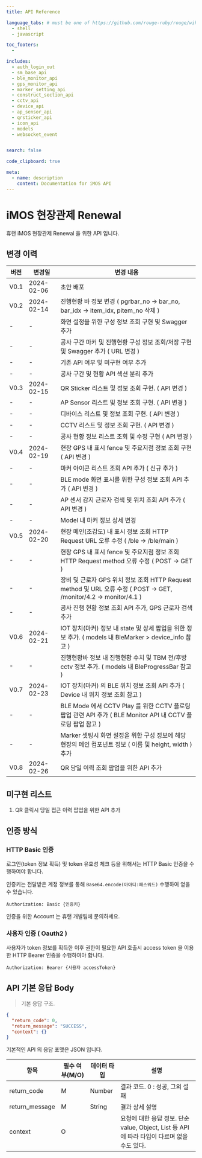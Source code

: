 ```yaml
---
title: API Reference

language_tabs: # must be one of https://github.com/rouge-ruby/rouge/wiki/List-of-supported-languages-and-lexers
  - shell
  - javascript

toc_footers:
  -   

includes:
  - auth_login_out
  - sm_base_api
  - ble_monitor_api
  - gps_monitor_api
  - marker_setting_api
  - construct_section_api
  - cctv_api
  - device_api
  - ap_sensor_api
  - qrsticker_api
  - icon_api
  - models
  - websocket_event 


search: false

code_clipboard: true

meta:
  - name: description
    content: Documentation for iMOS API
---
```


# iMOS 현장관제 Renewal

휴랜 iMOS 현장관제 Renewal 을 위한 API 입니다.

## 변경 이력

버전 | 변경일        | 변경 내용
--------- |------------|----------
V0.1 | 2024-02-06 | 초안 배포
V0.2 | 2024-02-14 | 진행현황 바 정보 변경 ( pgrbar_no -> bar_no, bar_idx -> item_idx, pitem_no 삭제 )
   - | -          | 화면 설정을 위한 구성 정보 조회 구현 및 Swagger 추가
   - | -          | 공사 구간 마커 및 진행현황 구성 정보 조회/저장 구현 및 Swagger 추가 ( URL 변경 )
   - | -          | 기존 API 여부 및 미구현 여부 추가
   - | -          | 공사 구간 및 현황 API 섹션 분리 추가
V0.3 | 2024-02-15 | QR Sticker 리스트 및 정보 조회 구현. ( API 변경 )
   - | -          | AP Sensor 리스트 및 정보 조회 구현. ( API 변경 )
   - | -          | 디바이스 리스트 및 정보 조회 구현. ( API 변경 )
   - | -          | CCTV 리스트 및 정보 조회 구현. ( API 변경 )
   - | -          | 공사 현황 정보 리스트 조회 및 수정 구현 ( API 변경 )
V0.4 | 2024-02-19 | 현장 GPS 내 표시 fence 및 주요지점 정보 조회 구현 ( API 변경 )
   - | -          | 마커 아이콘 리스트 조회 API 추가 ( 신규 추가 )
   - | -          | BLE mode 화면 표시를 위한 구성 정보 조회 API 추가 ( API 변경 )
   - | -          | AP 센서 감지 근로자 검색 및 위치 조회 API 추가 ( API 변경 )
   - | -          | Model 내 마커 정보 상세 변경
V0.5 | 2024-02-20 | 현장 메인(조감도) 내 표시 정보 조회 HTTP Request URL 오류 수정 ( /ble -> /ble/main )
   - | -          | 현장 GPS 내 표시 fence 및 주요지점 정보 조회 HTTP Request method 오류 수정 ( POST -> GET )
   - | -          | 장비 및 근로자 GPS 위치 정보 조회 HTTP Request method 및 URL 오류 수정 ( POST -> GET, /monitor/4.2 -> monitor/4.1 )
   - | -          | 공사 진행 현황 정보 조회 API 추가, GPS 근로자 검색 추가
V0.6 | 2024-02-21 | IOT 장치(마커) 정보 내 state 및 상세 팝업을 위한 정보 추가. ( models 내 BleMarker > device_info 참고 )   
   - | -          | 진행현황바 정보 내 진행현황 수치 및 TBM 전/후방 cctv 정보 추가. ( models 내 BleProgressBar 참고 )
V0.7 | 2024-02-23 | IOT 장치(마커) 의 BLE 위치 정보 조회 API 추가 ( Device 내 위치 정보 조회 참고 )
   - | -          | BLE Mode 에서 CCTV Play 를 위한 CCTV 플로팅 팝업 관련 API 추가 ( BLE Monitor API 내 CCTV 플로팅 팝업 참고 ) 
   - | -          | Marker 셋팅시 화면 설정을 위한 구성 정보에 해당 현장의 메인 컴포넌트 정보 ( 이름 및 height, width ) 추가
V0.8 | 2024-02-26 | QR 당일 이력 조회 팝업을 위한 API 추가


## 미구현 리스트

1. QR 클릭시 당일 접근 이력 팝업을 위한 API 추가

## 인증 방식

### HTTP Basic 인증

로그인(token 정보 획득) 및 token 유효성 체크 등을 위해서는 HTTP Basic 인증을 수행하여야 합니다.

인증키는 전달받은 계정 정보를 통해 `Base64.encode(아아디:패스워드)` 수행하여 얻을 수 있습니다.

`Authorization: Basic {인증키}`

<aside class="success">
인증을 위한 Account 는 휴랜 개발팀에 문의하세요. 
</aside>

### 사용자 인증 ( Oauth2 )

사용자가 token 정보를 획득한 이후 권한이 필요한 API 호출시 access token 을 이용한 HTTP Bearer 인증을 수행하여야 합니다.

`Authorization: Bearer {사용자 accessToken}`

## API 기본 응답 Body

> 기본 응답 구조. 

```json
{
  "return_code": 0,
  "return_message": "SUCCESS",
  "context": {}
}
```

기본적인 API 의 응답 포맷은 JSON 입니다.

항목 | 필수 여부(M/O) | 데이터 타입 | 설명
--------- |----------|--------- |---------
return_code | M | Number | 결과 코드. 0 : 성공, 그외 설패  
return_message | M | String | 결과 상세 설명             
context | O |   | 요청에 대한 응답 정보. 단순 value, Object, List 등 API 에 따라 타입이 다르며 없을 수도 있다.  

